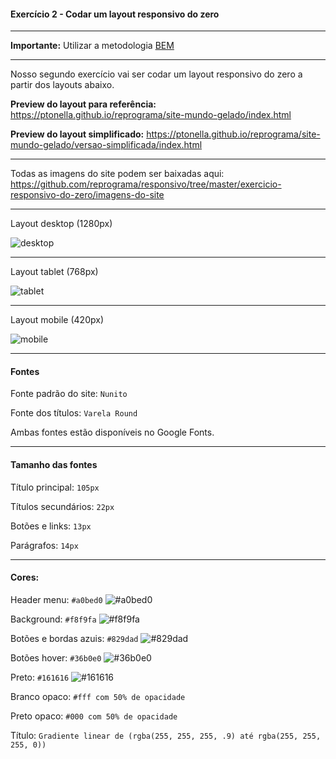 #### Exercício 2 - Codar um layout responsivo do zero

***

**Importante:** Utilizar a metodologia [BEM](https://en.bem.info/methodology/)

***

Nosso segundo exercício vai ser codar um layout responsivo do zero a partir dos layouts abaixo.

**Preview do layout para referência:** https://ptonella.github.io/reprograma/site-mundo-gelado/index.html

**Preview do layout simplificado:** https://ptonella.github.io/reprograma/site-mundo-gelado/versao-simplificada/index.html

***

Todas as imagens do site podem ser baixadas aqui: https://github.com/reprograma/responsivo/tree/master/exercicio-responsivo-do-zero/imagens-do-site

***

Layout desktop (1280px)

![desktop](layouts/desktop.png)

***

Layout tablet (768px)

![tablet](layouts/ipad.png)

***

Layout mobile (420px)

![mobile](layouts/mobile.png)


***

#### Fontes

Fonte padrão do site: `Nunito`

Fonte dos títulos: `Varela Round`

Ambas fontes estão disponíveis no Google Fonts.

***

#### Tamanho das fontes

Título principal: `105px`

Títulos secundários: `22px`

Botões e links: `13px`

Parágrafos: `14px`


***

#### Cores:

Header menu: `#a0bed0` ![#a0bed0](https://placehold.it/25/a0bed0/000000?text=+)

Background: `#f8f9fa` ![#f8f9fa](https://placehold.it/25/f8f9fa/000000?text=+)

Botões e bordas azuis: `#829dad` ![#829dad](https://placehold.it/25/829dad/000000?text=+)

Botões hover: `#36b0e0` ![#36b0e0](https://placehold.it/25/36b0e0/000000?text=+)

Preto: `#161616` ![#161616](https://placehold.it/25/161616/000000?text=+)

Branco opaco: `#fff com 50% de opacidade`

Preto opaco: `#000 com 50% de opacidade`

Título:
`Gradiente linear de (rgba(255, 255, 255, .9) até rgba(255, 255, 255, 0))`

